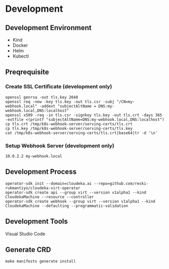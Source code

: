 # Development

## Development Environment

- Kind 
- Docker
- Helm
- Kubectl

## Preqrequisite

### Create SSL Certificate (development only)

```
openssl genrsa -out tls.key 2048
openssl req -new -key tls.key -out tls.csr -subj "/CN=my-webhook.local" -addext "subjectAltName = DNS:my-webhook.local,DNS:localhost"
openssl x509 -req -in tls.csr -signkey tls.key -out tls.crt -days 365 -extfile <(printf "subjectAltName=DNS:my-webhook.local,DNS:localhost")
cp tls.crt /tmp/k8s-webhook-server/serving-certs/tls.crt
cp tls.key /tmp/k8s-webhook-server/serving-certs/tls.key
cat /tmp/k8s-webhook-server/serving-certs/tls.crt|base64|tr -d '\n'
```

### Setup Webhook Server (development only)

```
10.0.2.2 my-webhook.local
```

## Development Process

```
operator-sdk init --domain=cloudeka.ai --repo=github.com/reski-rukmantiyo/cloudeka-virt-operator
operator-sdk create api --group virt --version v1alpha1 --kind CloudekaMachine --resource --controller
operator-sdk create webhook --group virt --version v1alpha1 --kind CloudekaMachine --defaulting --programmatic-validation
```

## Development Tools

Visual Studio Code

## Generate CRD

```
make manifests generate install
```

